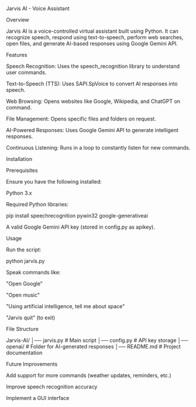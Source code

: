 Jarvis AI - Voice Assistant

Overview

Jarvis AI is a voice-controlled virtual assistant built using Python. It can recognize speech, respond using text-to-speech, perform web searches, open files, and generate AI-based responses using Google Gemini API.

Features

Speech Recognition: Uses the speech_recognition library to understand user commands.

Text-to-Speech (TTS): Uses SAPI.SpVoice to convert AI responses into speech.

Web Browsing: Opens websites like Google, Wikipedia, and ChatGPT on command.

File Management: Opens specific files and folders on request.

AI-Powered Responses: Uses Google Gemini API to generate intelligent responses.

Continuous Listening: Runs in a loop to constantly listen for new commands.

Installation

Prerequisites

Ensure you have the following installed:

Python 3.x

Required Python libraries:

pip install speechrecognition pywin32 google-generativeai

A valid Google Gemini API key (stored in config.py as apikey).

Usage

Run the script:

python jarvis.py

Speak commands like:

"Open Google"

"Open music"

"Using artificial intelligence, tell me about space"

"Jarvis quit" (to exit)

File Structure

Jarvis-AI/
│── jarvis.py            # Main script
│── config.py            # API key storage
│── openai/              # Folder for AI-generated responses
│── README.md            # Project documentation

Future Improvements

Add support for more commands (weather updates, reminders, etc.)

Improve speech recognition accuracy

Implement a GUI interface
